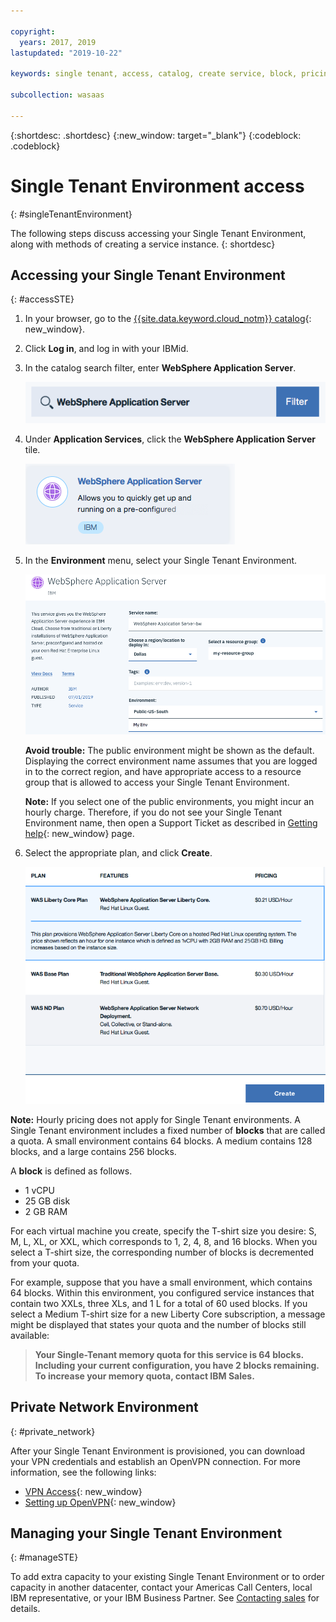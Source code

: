 ```yaml
---

copyright:
  years: 2017, 2019
lastupdated: "2019-10-22"

keywords: single tenant, access, catalog, create service, block, pricing, vpn, openvpn

subcollection: wasaas

---
```


{:shortdesc: .shortdesc}
{:new_window: target="_blank"}
{:codeblock: .codeblock}

# Single Tenant Environment access
{: #singleTenantEnvironment}


The following steps discuss accessing your Single Tenant Environment, along with methods of creating a service instance.
{: shortdesc}


## Accessing your Single Tenant Environment
{: #accessSTE}

1. In your browser, go to the [{{site.data.keyword.cloud_notm}} catalog](https://{DomainName}/catalog/){: new_window}.

2. Click **Log in**, and log in with your IBMid.

6. In the catalog search filter, enter **WebSphere Application Server**.

    ![Search filter](images/filter.png)

7. Under **Application Services**, click the **WebSphere Application Server** tile.

    ![WebSphere Application Server tile](images/iconWAS.png)

8. In the **Environment** menu, select your Single Tenant Environment.

    ![Single Tenant Environment name](images/environmentSTE.png)

    **Avoid trouble:** The public environment might be shown as the default. Displaying the correct environment name assumes that you are logged in to the correct region, and have appropriate access to a resource group that is allowed to access your Single Tenant Environment.

    **Note:** If you select one of the public environments, you might incur an hourly charge. Therefore, if you do not see your Single Tenant Environment name, then open a Support Ticket as described in [Getting help](/docs/ApplicationServeronCloud?topic=wasaas-reporting_issues#reporting_issues){: new_window} page.

9. Select the appropriate plan, and click **Create**.

    ![Choose a plan and create your service](images/createSTE.png)


**Note:** Hourly pricing does not apply for Single Tenant environments. A Single Tenant environment includes a fixed number of **blocks** that are called a quota. A small environment contains 64 blocks. A medium contains 128 blocks, and a large contains 256 blocks.

A **block** is defined as follows.
  * 1 vCPU
  * 25 GB disk
  * 2 GB RAM

For each virtual machine you create, specify the T-shirt size you desire: S, M, L, XL, or XXL, which corresponds to 1, 2, 4, 8, and 16 blocks. When you select a T-shirt size, the corresponding number of blocks is decremented from your quota.

For example, suppose that you have a small environment, which contains 64 blocks. Within this environment, you configured service instances that contain two XXLs, three XLs, and 1 L for a total of 60 used blocks. If you select a Medium T-shirt size for a new Liberty Core subscription, a message might be displayed that states your quota and the number of blocks still available:

> **Your Single-Tenant memory quota for this service is 64 blocks. Including your current configuration, you have 2 blocks remaining. To increase your memory quota, contact IBM Sales.**


## Private Network Environment
{: #private_network}

After your Single Tenant Environment is provisioned, you can download your VPN credentials and establish an OpenVPN connection. For more information, see the following links:

* [VPN Access](/docs/ApplicationServeronCloud?topic=wasaas-networkEnvironment#vpnAccess){: new_window}
* [Setting up OpenVPN](/docs/ApplicationServeronCloud?topic=wasaas-system_access#setup_openvpn){: new_window}

## Managing your Single Tenant Environment
{: #manageSTE}

To add extra capacity to your existing Single Tenant Environment or to order capacity in another datacenter, contact your Americas Call Centers, local IBM representative, or your IBM Business Partner. See [Contacting sales](/docs/ApplicationServeronCloud?topic=wasaas-reporting_issues#contacting-sales) for details.

